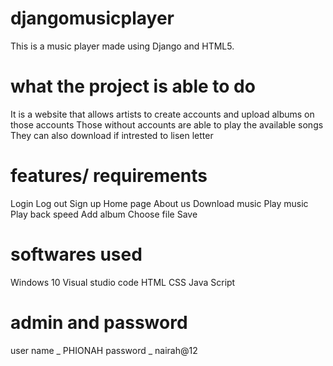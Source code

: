 # djangomusicplayer
This is a music player made using Django and HTML5.

# what the project is able to do
It is a website that allows artists to create accounts and upload albums on those accounts 
Those without accounts are able to play the available songs 
They can also download if intrested to lisen  letter

# features/ requirements
Login
Log out
Sign up
Home page
About us
Download music
Play music
Play back speed
Add album
Choose file
Save 

# softwares used
Windows 10
Visual studio code
HTML
CSS
Java Script

# admin and password
user name _ PHIONAH
password _ nairah@12